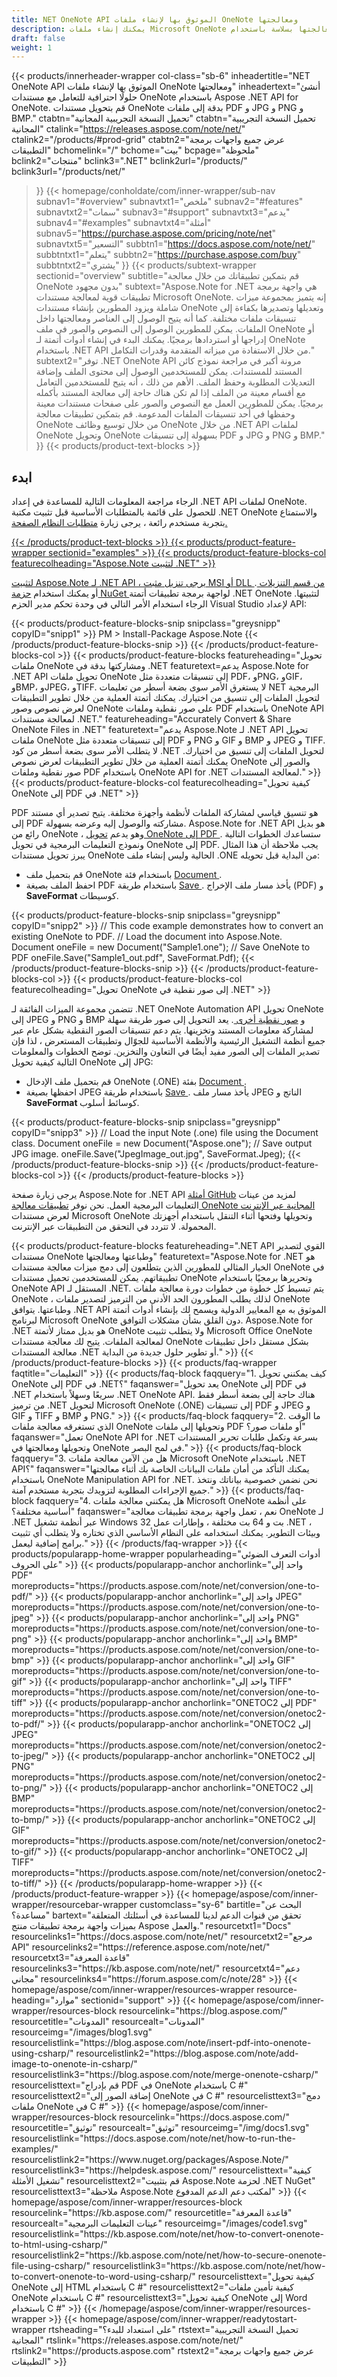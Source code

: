 ```yaml
---
title: NET OneNote API الموثوق بها لإنشاء ملفات OneNote ومعالجتها
description: يمكنك إنشاء ملفات Microsoft OneNote وتحريرها ومعالجتها بسلاسة باستخدام Aspose .NET OneNote API. قم بتحويل OneNote إلى PDF و JPG والمزيد لزيادة الإنتاجية.
draft: false
weight: 1
---
```

{{< products/innerheader-wrapper col-class="sb-6"
  inheadertitle="NET OneNote API الموثوق بها لإنشاء ملفات OneNote ومعالجتها"
  inheadertext="أنشئ حلولًا احترافية للتعامل مع مستندات OneNote باستخدام Aspose .NET API for OneNote. قم بتحويل مستندات OneNote بدقة إلى ملفات PDF و JPG و PNG و BMP."
  ctabtn="تحميل النسخة التجريبية المجانية"
  ctabtn="تحميل النسخة التجريبية المجانية"
  ctalink="https://releases.aspose.com/note/net/"
  ctalink2="/products/#prod-grid"
  ctabtn2="عرض جميع واجهات برمجة التطبيقات"
  bchomelink="/"
  bchome="بيت"
  bcpage="ملحوظة"
  bclink2="منتجات"
  bclink3=".NET"
  bclink2url="/products/"
  bclink3url="/products/net/"
  >}}
{{< homepage/conholdate/com/inner-wrapper/sub-nav 
subnav1="#overview"
subnavtxt1="ملخص" 
subnav2="#features"
subnavtxt2="سمات" 
subnav3="#support"
subnavtxt3="يدعم" 
subnav4="#examples"
subnavtxt4="أمثلة" 
subnav5="https://purchase.aspose.com/pricing/note/net"
subnavtxt5="التسعير" 
subbtn1="https://docs.aspose.com/note/net/"
subbtntxt1="يتعلم"
subbtn2="https://purchase.aspose.com/buy"
subbtntxt2="يشتري"
>}}
   {{< products/subtext-wrapper
   sectionid="overview"
   subtitle="قم بتمكين تطبيقاتك من خلال معالجة OneNote بدون مجهود"
   subtext="Aspose.Note for .NET هي واجهة برمجة تطبيقات قوية لمعالجة مستندات Microsoft OneNote. إنه يتميز بمجموعة ميزات شاملة ويزود المطورين بإنشاء مستندات OneNote وتعديلها وتصديرها بكفاءة إلى تنسيقات ملفات مختلفة. كما أنه يتيح الوصول إلى العناصر ومعالجتها داخل الملفات. يمكن للمطورين الوصول إلى النصوص والصور في ملف OneNote أو إدراجها أو استردادها برمجيًا. يمكنك البدء في إنشاء أدوات أتمتة لـ OneNote باستخدام .NET API من خلال الاستفادة من ميزاته المتقدمة وقدرات التكامل."
   subtext2="توفر .NET OneNote API مرونة أكبر في مراجعة نموذج كائن المستند للمستندات. يمكن للمستخدمين الوصول إلى محتوى الملف وإضافة التعديلات المطلوبة وحفظ الملف. الأهم من ذلك ، أنه يتيح للمستخدمين التعامل مع أقسام معينة من الملف إذا لم تكن هناك حاجة إلى معالجة المستند بأكمله برمجيًا. يمكن للمطورين العمل مع النصوص والصور على صفحات مستندات معينة وحفظها في أحد تنسيقات الملفات المدعومة. قم بتمكين تطبيقات معالجة OneNote من خلال توسيع وظائف OneNote من خلال .NET API لملفات OneNote وتحويل OneNote بسهولة إلى تنسيقات PDF و JPG و PNG و BMP."
   >}} 
   {{< products/product-text-blocks >}}
   <h2>ابدء</h2>
   <p>الرجاء مراجعة المعلومات التالية للمساعدة في إعداد .NET API لملفات OneNote. للحصول على قائمة بالمتطلبات الأساسية قبل تثبيت مكتبة .NET OneNote والاستمتاع بتجربة مستخدم رائعة ، يرجى زيارة <a href="https://docs.aspose.com/note/net/system-requirements/"> متطلبات النظام </أ> الصفحة.</p>
   {{< /products/product-text-blocks >}}
{{< products/product-feature-wrapper
sectionid="examples"
>}}
{{< products/product-feature-blocks-col
featurecolheading="Aspose.Note لتثبيت .NET"
>}}
<p>لتثبيت Aspose.Note لـ .NET API ، يرجى تنزيل مثبت MSI أو DLL من <a href="https://releases.aspose.com/note/net/"> قسم التنزيلات </a>. أو يمكنك استخدام <a href="https://www.nuget.org/packages/Aspose.Note/"> حزمة NuGet </a> لواجهة برمجة تطبيقات أتمتة .NET OneNote لتثبيتها. الرجاء استخدام الأمر التالي في وحدة تحكم مدير الحزم Visual Studio لإعداد API:</p>
{{< products/product-feature-blocks-snip
snipclass="greysnipp"
copyID="snipp1"
>}}
PM > Install-Package Aspose.Note
{{< /products/product-feature-blocks-snip >}}
{{< /products/product-feature-blocks-col >}}
{{< products/product-feature-blocks
featureheading="تحويل ملفات OneNote ومشاركتها بدقة في .NET featuretext=يدعم Aspose.Note for .NET API تحويل ملفات OneNote إلى تنسيقات متعددة مثل PDF، وPNG، وGIF، وBMP، وJPEG، وTIFF. لا يستغرق الأمر سوى بضعة أسطر من تعليمات NET البرمجية لتحويل الملفات إلى تنسيق من اختيارك. يمكنك أتمتة العملية من خلال تطوير التطبيقات لعرض نصوص وصور OneNote على صور نقطية وملفات PDF باستخدام OneNote API لمعالجة مستندات .NET."
featureheading="Accurately Convert & Share OneNote Files in .NET" featuretext="يدعم Aspose.Note لـ .NET API تحويل ملفات OneNote إلى تنسيقات متعددة مثل PDF و PNG و GIF و BMP و JPEG و TIFF. لا يتطلب الأمر سوى بضعة أسطر من كود .NET لتحويل الملفات إلى تنسيق من اختيارك. يمكنك أتمتة العملية من خلال تطوير التطبيقات لعرض نصوص OneNote والصور إلى صور نقطية وملفات PDF باستخدام OneNote API for .NET لمعالجة المستندات."
>}}
{{< products/product-feature-blocks-col
featurecolheading="كيفية تحويل OneNote إلى PDF في .NET"
>}}
<p>PDF هو تنسيق قياسي لمشاركة الملفات لأنظمة وأجهزة مختلفة. يتيح تصدير أي مستند إلى PDF مشاركته والوصول إليه وعرضه بسهولة. Aspose.Note for .NET API هو بديل رائع من OneNote ، وهو يدعم <a href="https://blog.aspose.com/note/convert-onenote-to-pdf-in-csharp/"> تحويل OneNote إلى PDF </a>. ستساعدك الخطوات التالية ونموذج التعليمات البرمجية في تحويل OneNote إلى PDF. يجب ملاحظة أن هذا المثال يبرز تحويل مستندات OneNote الحالية وليس إنشاء ملف .ONE من البداية قبل تحويله:</p>
<ul>
   <li>قم بتحميل ملف OneNote باستخدام فئة <a href="https://reference.aspose.com/note/net/aspose.note/document"> Document </a>. </a></li>
   <li>احفظ الملف بصيغة PDF باستخدام طريقة <a href="https://reference.aspose.com/note/net/aspose.note.document/save/methods/4"> Save </a>. يأخذ مسار ملف الإخراج (PDF) و <strong> SaveFormat </strong> كوسيطات.</li>
</ul>
{{< products/product-feature-blocks-snip
snipclass="greysnipp"
copyID="snipp2"
>}}
// This code example demonstrates how to convert an existing OneNote to PDF.
// Load the document into Aspose.Note.
Document oneFile = new Document("Sample1.one");
// Save OneNote to PDF
oneFile.Save("Sample1_out.pdf", SaveFormat.Pdf);
{{< /products/product-feature-blocks-snip >}}
{{< /products/product-feature-blocks-col >}}
{{< products/product-feature-blocks-col
featurecolheading="تحويل OneNote إلى صور نقطية في .NET"
>}}
<p>تتضمن مجموعة الميزات الفائقة لـ .NET OneNote Automation API تحويل OneNote إلى JPEG و PNG و BMP و <a href="https://blog.aspose.com/note/convert-onenote-one-files-to-jpeg-png-tiff-image-csharp/"> صور نقطية أخرى </a>. يعد التحويل إلى صور طريقة سهلة لمشاركة معلومات المستند وتخزينها. يتم دعم تنسيقات الصور النقطية بشكل عام عبر جميع أنظمة التشغيل الرئيسية والأنظمة الأساسية للجوّال وتطبيقات المستعرض ، لذا فإن تصدير الملفات إلى الصور مفيد أيضًا في التعاون والتخزين. توضح الخطوات والمعلومات التالية كيفية تحويل OneNote إلى JPG:</p>
<ul>
   <li>قم بتحميل ملف الإدخال OneNote (.ONE) بفئة <a href="https://reference.aspose.com/note/net/aspose.note/document"> Document </a>.</li>
   <li>احفظها بصيغة JPEG باستخدام طريقة <a href="https://reference.aspose.com/note/net/aspose.note/document/methods/save/index"> Save </a>. يأخذ مسار ملف JPEG الناتج و <strong> SaveFormat </strong> كوسائط أسلوب.</li>
</ul>
{{< products/product-feature-blocks-snip
snipclass="greysnipp"
copyID="snipp3"
>}}
// Load the input Note (.one) file using the Document class.
Document oneFile = new Document("Aspose.one");
// Save output JPG image.
oneFile.Save("JpegImage_out.jpg", SaveFormat.Jpeg);
{{< /products/product-feature-blocks-snip >}}
{{< /products/product-feature-blocks-col >}}
{{< /products/product-feature-blocks >}}
   <p class="col-lg-12">يرجى زيارة صفحة Aspose.Note for .NET API <a href="https://github.com/aspose-note/Aspose.Note-for-.NET/tree/master/Examples">أمثلة GitHub</a> لمزيد من عينات التعليمات البرمجية العمل. نحن نوفر <a href="https://products.aspose.app/note/family">تطبيقات معالجة OneNote المجانية عبر الإنترنت</a> لعرض مستندات Microsoft OneNote وتحويلها وفتحها أثناء التنقل باستخدام أجهزتك المحمولة. لا تتردد في التحقق من التطبيقات عبر الإنترنت.</p>
{{< products/product-feature-blocks
featureheading=".NET API القوي لتصدير مستندات OneNote وطباعتها ومعالجتها"
featuretext="Aspose.Note for .NET هو الخيار المثالي للمطورين الذين يتطلعون إلى دمج ميزات معالجة مستندات OneNote في تطبيقاتهم. يمكن للمستخدمين تحميل مستندات OneNote وتحريرها برمجيًا باستخدام OneNote API المستقل لـ .NET. يتم تبسيط كل خطوة من خطوات دورة معالجة ملفات OneNote ، لذلك يطلب المطورون الحد الأدنى من الترميز لتصدير ملفات OneNote وطباعتها. يتوافق .NET API الموثوق به مع المعايير الدولية ويسمح لك بإنشاء أدوات أتمتة لبرنامج Microsoft OneNote دون القلق بشأن مشكلات التوافق. Aspose.Note for .NET هو بديل ممتاز لأتمتة OneNote ولا يتطلب تثبيت Microsoft Office OneNote لمعالجة الملفات. يتيح لك معالجة مستندات OneNote بشكل مستقل داخل تطبيقات معالجة المستندات .NET أو تطوير حلول جديدة من البداية."
>}}
   {{< /products/product-feature-blocks >}}
   {{< products/faq-wrapper
   faqtitle="التعليمات"
>}}
   {{< products/faq-block
faqquery="1. كيف يمكنني تحويل OneNote إلى PDF في .NET؟"
faqanswer="يعد تحويل OneNote إلى PDF في .NET سريعًا وسهلاً باستخدام .NET OneNote API. هناك حاجة إلى بضعة أسطر فقط من ترميز .NET لتحويل Microsoft OneNote (.ONE) إلى تنسيقات PDF و JPEG و GIF و TIFF و BMP و PNG."
>}}
   {{< products/faq-block 
faqquery="2. ما الوقت الذي تستغرقه معالجة ملفات OneNote وتحويلها إلى ملفات PDF أو ملفات صور؟"
faqanswer="تعمل OneNote API for .NET بسرعة وتكمل طلبات تحرير المستندات وتحويلها ومعالجتها في OneNote في لمح البصر."
>}}
   {{< products/faq-block
faqquery="3. هل من الآمن معالجة ملفات Microsoft OneNote باستخدام .NET API؟"
faqanswer="يمكنك التأكد من أمان ملفات البيانات الخاصة بك أثناء معالجتها باستخدام OneNote Manipulation API for .NET. نحن نضمن خصوصية بياناتك ونتخذ جميع الإجراءات المطلوبة لتزويدك بتجربة مستخدم آمنة."
>}}
   {{< products/faq-block
faqquery="4. هل يمكنني معالجة ملفات Microsoft OneNote على أنظمة أساسية مختلفة؟"
faqanswer="نعم ، تعمل واجهة برمجة تطبيقات معالجة OneNote لـ .NET عبر أنظمة تشغيل Windows 32 بت و 64 بت مختلفة ، وإطارات عمل .NET ، وبيئات التطوير. يمكنك استخدامه على النظام الأساسي الذي تختاره ولا يتطلب أي تثبيت برامج إضافية ليعمل."
>}}
   {{< /products/faq-wrapper >}}
   {{< products/popularapp-home-wrapper
   popularheading="أدوات التعرف الضوئي على الحروف"
   >}}
   {{< products/popularapp-anchor
 anchorlink="واحد إلى PDF"
 moreproducts="https://products.aspose.com/note/net/conversion/one-to-pdf/"
>}} 
   {{< products/popularapp-anchor
 anchorlink="واحد إلى JPEG"
 moreproducts="https://products.aspose.com/note/net/conversion/one-to-jpeg"
>}} 
   {{< products/popularapp-anchor
 anchorlink="واحد إلى PNG"
 moreproducts="https://products.aspose.com/note/net/conversion/one-to-png"
>}} 
   {{< products/popularapp-anchor
 anchorlink="واحد إلى BMP"
 moreproducts="https://products.aspose.com/note/net/conversion/one-to-bmp"
>}} 
   {{< products/popularapp-anchor
 anchorlink="واحد إلى GIF"
 moreproducts="https://products.aspose.com/note/net/conversion/one-to-gif"
>}} 
   {{< products/popularapp-anchor
 anchorlink="واحد إلى TIFF"
 moreproducts="https://products.aspose.com/note/net/conversion/one-to-tiff"
>}} 
   {{< products/popularapp-anchor
 anchorlink="ONETOC2 إلى PDF"
 moreproducts="https://products.aspose.com/note/net/conversion/onetoc2-to-pdf/"
>}} 
   {{< products/popularapp-anchor
 anchorlink="ONETOC2 إلى JPEG"
 moreproducts="https://products.aspose.com/note/net/conversion/onetoc2-to-jpeg/"
>}} 
   {{< products/popularapp-anchor
 anchorlink="ONETOC2 إلى PNG"
 moreproducts="https://products.aspose.com/note/net/conversion/onetoc2-to-png/"
>}} 
   {{< products/popularapp-anchor
 anchorlink="ONETOC2 إلى BMP"
 moreproducts="https://products.aspose.com/note/net/conversion/onetoc2-to-bmp/"
>}} 
   {{< products/popularapp-anchor
 anchorlink="ONETOC2 إلى GIF"
 moreproducts="https://products.aspose.com/note/net/conversion/onetoc2-to-gif/"
>}}  
   {{< products/popularapp-anchor
 anchorlink="ONETOC2 إلى TIFF"
 moreproducts="https://products.aspose.com/note/net/conversion/onetoc2-to-tiff/"
>}}  
   {{< /products/popularapp-home-wrapper >}}
   {{< /products/product-feature-wrapper >}}
{{< homepage/aspose/com/inner-wrapper/resourcebar-wrapper
customclass="sy-6"
bartitle="البحث عن مساعدة؟"
bartext="تحقق من قنوات الدعم لدينا للمساعدة في أسئلتك المتعلقة بميزات واجهة برمجة تطبيقات منتج Aspose والعمل."
 resourcetxt1="Docs"
 resourcelinks1="https://docs.aspose.com/note/net/"
 resourcetxt2="مرجع API"
 resourcelinks2="https://reference.aspose.com/note/net/" 
 resourcetxt3="قاعدة المعرفة"
 resourcelinks3="https://kb.aspose.com/note/net/"
 resourcetxt4="دعم مجاني"
 resourcelinks4="https://forum.aspose.com/c/note/28"
>}}
{{< homepage/aspose/com/inner-wrapper/resources-wrapper
 resource-heading="موارد"
 sectionid="support"
>}}
{{< homepage/aspose/com/inner-wrapper/resources-block
 resourcelink="https://blog.aspose.com/"
 resourcetitle="المدونات"
 resourcealt="المدونات"
 resourceimg="/images/blog1.svg"
 resourcelistlink="https://blog.aspose.com/note/insert-pdf-into-onenote-using-csharp/"
 resourcelistlink2="https://blog.aspose.com/note/add-image-to-onenote-in-csharp/"
 resourcelistlink3="https://blog.aspose.com/note/merge-onenote-csharp/"
 resourcelisttext="قم بإدراج PDF في OneNote باستخدام C #"
 resourcelisttext2="إضافة الصور إلى OneNote في C #"
 resourcelisttext3="دمج ملفات OneNote في C #"
>}}
{{< homepage/aspose/com/inner-wrapper/resources-block
 resourcelink="https://docs.aspose.com/"
 resourcetitle="توثيق"
 resourcealt="توثيق"
 resourceimg="/img/docs1.svg"
 resourcelistlink="https://docs.aspose.com/note/net/how-to-run-the-examples/"
 resourcelistlink2="https://www.nuget.org/packages/Aspose.Note/"
 resourcelistlink3="https://helpdesk.aspose.com/"
 resourcelisttext="كيفية تشغيل الأمثلة"
 resourcelisttext2="قم بتثبيت Aspose.Note لحزمة .NET NuGet"
 resourcelisttext3="ملاحظة Aspose.Note لمكتب دعم الدعم المدفوع"
>}}
{{< homepage/aspose/com/inner-wrapper/resources-block
 resourcelink="https://kb.aspose.com/"
 resourcetitle="قاعدة المعرفة"
 resourcealt="عينات التعليمات البرمجية"
 resourceimg="/images/code1.svg"
 resourcelistlink="https://kb.aspose.com/note/net/how-to-convert-onenote-to-html-using-csharp/"
 resourcelistlink2="https://kb.aspose.com/note/net/how-to-secure-onenote-file-using-csharp/"
 resourcelistlink3="https://kb.aspose.com/note/net/how-to-convert-onenote-to-word-using-csharp/"
 resourcelisttext="كيفية تحويل OneNote إلى HTML باستخدام C #"
resourcelisttext2="كيفية تأمين ملفات OneNote باستخدام C #"
 resourcelisttext3="كيفية تحويل OneNote إلى Word باستخدام C #"
>}}
{{< /homepage/aspose/com/inner-wrapper/resources-wrapper >}}
{{< homepage/aspose/com/inner-wrapper/readytostart-wrapper
rtsheading="على استعداد للبدء؟"
rtstext="تحميل النسخة التجريبية المجانية"
rtslink="https://releases.aspose.com/note/net/"
rtslink2="https://products.aspose.com"
rtstext2="عرض جميع واجهات برمجة التطبيقات"
>}}
